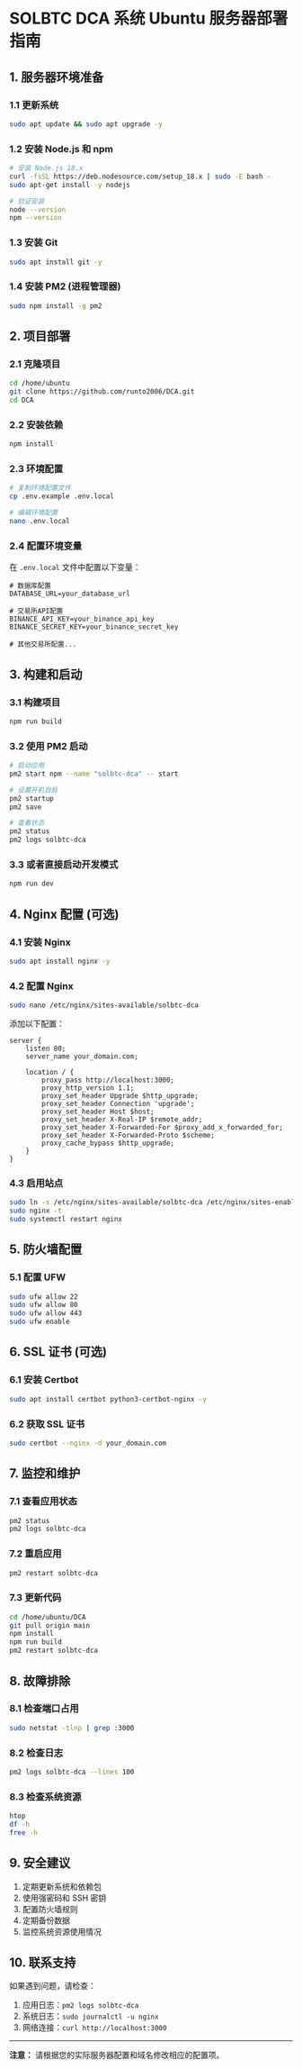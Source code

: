 # SOLBTC DCA 系统 Ubuntu 服务器部署指南

## 1. 服务器环境准备

### 1.1 更新系统
```bash
sudo apt update && sudo apt upgrade -y
```

### 1.2 安装 Node.js 和 npm
```bash
# 安装 Node.js 18.x
curl -fsSL https://deb.nodesource.com/setup_18.x | sudo -E bash -
sudo apt-get install -y nodejs

# 验证安装
node --version
npm --version
```

### 1.3 安装 Git
```bash
sudo apt install git -y
```

### 1.4 安装 PM2 (进程管理器)
```bash
sudo npm install -g pm2
```

## 2. 项目部署

### 2.1 克隆项目
```bash
cd /home/ubuntu
git clone https://github.com/runto2006/DCA.git
cd DCA
```

### 2.2 安装依赖
```bash
npm install
```

### 2.3 环境配置
```bash
# 复制环境配置文件
cp .env.example .env.local

# 编辑环境配置
nano .env.local
```

### 2.4 配置环境变量
在 `.env.local` 文件中配置以下变量：
```env
# 数据库配置
DATABASE_URL=your_database_url

# 交易所API配置
BINANCE_API_KEY=your_binance_api_key
BINANCE_SECRET_KEY=your_binance_secret_key

# 其他交易所配置...
```

## 3. 构建和启动

### 3.1 构建项目
```bash
npm run build
```

### 3.2 使用 PM2 启动
```bash
# 启动应用
pm2 start npm --name "solbtc-dca" -- start

# 设置开机自启
pm2 startup
pm2 save

# 查看状态
pm2 status
pm2 logs solbtc-dca
```

### 3.3 或者直接启动开发模式
```bash
npm run dev
```

## 4. Nginx 配置 (可选)

### 4.1 安装 Nginx
```bash
sudo apt install nginx -y
```

### 4.2 配置 Nginx
```bash
sudo nano /etc/nginx/sites-available/solbtc-dca
```

添加以下配置：
```nginx
server {
    listen 80;
    server_name your_domain.com;

    location / {
        proxy_pass http://localhost:3000;
        proxy_http_version 1.1;
        proxy_set_header Upgrade $http_upgrade;
        proxy_set_header Connection 'upgrade';
        proxy_set_header Host $host;
        proxy_set_header X-Real-IP $remote_addr;
        proxy_set_header X-Forwarded-For $proxy_add_x_forwarded_for;
        proxy_set_header X-Forwarded-Proto $scheme;
        proxy_cache_bypass $http_upgrade;
    }
}
```

### 4.3 启用站点
```bash
sudo ln -s /etc/nginx/sites-available/solbtc-dca /etc/nginx/sites-enabled/
sudo nginx -t
sudo systemctl restart nginx
```

## 5. 防火墙配置

### 5.1 配置 UFW
```bash
sudo ufw allow 22
sudo ufw allow 80
sudo ufw allow 443
sudo ufw enable
```

## 6. SSL 证书 (可选)

### 6.1 安装 Certbot
```bash
sudo apt install certbot python3-certbot-nginx -y
```

### 6.2 获取 SSL 证书
```bash
sudo certbot --nginx -d your_domain.com
```

## 7. 监控和维护

### 7.1 查看应用状态
```bash
pm2 status
pm2 logs solbtc-dca
```

### 7.2 重启应用
```bash
pm2 restart solbtc-dca
```

### 7.3 更新代码
```bash
cd /home/ubuntu/DCA
git pull origin main
npm install
npm run build
pm2 restart solbtc-dca
```

## 8. 故障排除

### 8.1 检查端口占用
```bash
sudo netstat -tlnp | grep :3000
```

### 8.2 检查日志
```bash
pm2 logs solbtc-dca --lines 100
```

### 8.3 检查系统资源
```bash
htop
df -h
free -h
```

## 9. 安全建议

1. 定期更新系统和依赖包
2. 使用强密码和 SSH 密钥
3. 配置防火墙规则
4. 定期备份数据
5. 监控系统资源使用情况

## 10. 联系支持

如果遇到问题，请检查：
1. 应用日志：`pm2 logs solbtc-dca`
2. 系统日志：`sudo journalctl -u nginx`
3. 网络连接：`curl http://localhost:3000`

---

**注意：** 请根据您的实际服务器配置和域名修改相应的配置项。 